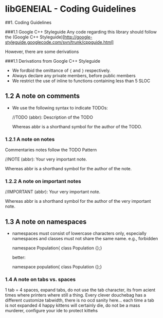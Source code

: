 <!---
This file uses markdown syntax, adhere when fiddling!
http://en.wikipedia.org/wiki/Markdown
-->

libGENEIAL - Coding Guidelines
==============================


##1. Coding Guidelines

###1.1 Google C++ Styleguide
Any code regarding this library should follow the (Google C++ Styleguide)[http://google-styleguide.googlecode.com/svn/trunk/cppguide.html]

However, there are some derivations

###1.1 Derivations from Google C++ Styleguide

 * We fordbid the omittance of `{` and `}` respectively. 
 * Always declare any private members, before public members
 * We restrict the use of inline to functions containing less than 5 SLOC


## 1.2 A note on comments
 * We use the following syntax to indicate TODOs: 

    //TODO (abbr): Description of the TODO

   Whereas abbr is a shorthand symbol for the author of the TODO.

### 1.2.1 A note on notes
 Commentaries notes follow the TODO Pattern
    
   //NOTE (abbr): Your very important note.

   Whereas abbr is a shorthand symbol for the author of the note.
### 1.2.2 A note on important notes

   //IMPORTANT (abbr): Your very important note.

   Whereas abbr is a shorthand symbol for the author of the very important note.

## 1.3 A note on namespaces

 * namespaces must consist of lowercase characters only, especially namespaces and classes must not share the same name.
   e.g., forbidden

    namespace Population{ class Population {};}

    better:

    namespace population{ class Population {};}

### 1.4 A note on tabs vs. spaces
1 tab = 4 spaces, expand tabs, do not use the tab character, its from acient times where printers where still a thing. Every clever douchebag has a different customize tabwidth, there is no ocd sanity here...
each time a tab is not expanded 4 happy kittens will certainly die, do not be a mass murderer, configure your ide to protect kittehs
